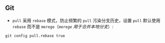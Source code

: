 ## Git

- `pull` 采用 `rebase` 模式，防止频繁的 `pull` 污染分支历史，设置 `pull` 默认使用 `rebase` 而不是 `merege`（*`merege` 用于合并本地分支*）:

```shell
git config pull.rebase true
```
